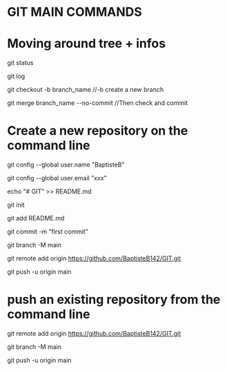 # GIT MAIN COMMANDS 

# Moving around tree + infos
git status  

git log 

git checkout -b branch_name //-b create a new branch

git merge branch_name --no-commit //Then check and commit



# Create a new repository on the command line
git config --global user.name "BaptisteB"

git config --global user.email "xxx"

echo "# GIT" >> README.md

git init

git add README.md

git commit -m "first commit"

git branch -M main

git remote add origin https://github.com/BaptisteB142/GIT.git

git push -u origin main

# push an existing repository from the command line
git remote add origin https://github.com/BaptisteB142/GIT.git

git branch -M main

git push -u origin main
